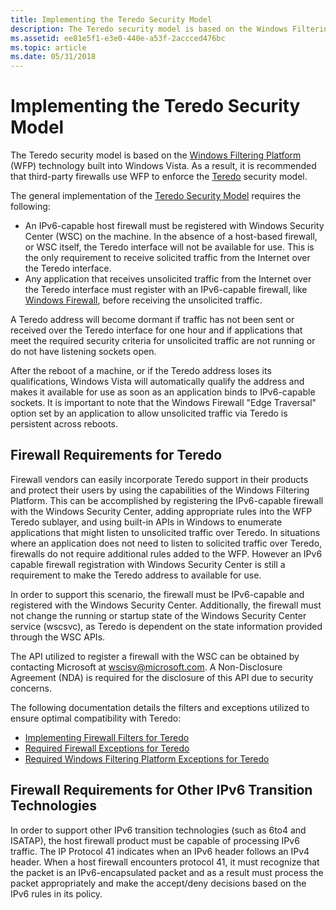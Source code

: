 ```yaml
---
title: Implementing the Teredo Security Model
description: The Teredo security model is based on the Windows Filtering Platform (WFP) technology built into Windows Vista. As a result, it is recommended that third-party firewalls use WFP to enforce the Teredo security model.
ms.assetid: ee81e5f1-e3e0-440e-a53f-2accced476bc
ms.topic: article
ms.date: 05/31/2018
---
```


# Implementing the Teredo Security Model

The Teredo security model is based on the [Windows Filtering Platform](https://docs.microsoft.com/windows/desktop/FWP/windows-filtering-platform-start-page) (WFP) technology built into Windows Vista. As a result, it is recommended that third-party firewalls use WFP to enforce the [Teredo](about-teredo.md) security model.

The general implementation of the [Teredo Security Model](the-teredo-security-model.md) requires the following:

-   An IPv6-capable host firewall must be registered with Windows Security Center (WSC) on the machine. In the absence of a host-based firewall, or WSC itself, the Teredo interface will not be available for use. This is the only requirement to receive solicited traffic from the Internet over the Teredo interface.
-   Any application that receives unsolicited traffic from the Internet over the Teredo interface must register with an IPv6-capable firewall, like [Windows Firewall](https://docs.microsoft.com/previous-versions/windows/desktop/ics/windows-firewall-start-page), before receiving the unsolicited traffic.

A Teredo address will become dormant if traffic has not been sent or received over the Teredo interface for one hour and if applications that meet the required security criteria for unsolicited traffic are not running or do not have listening sockets open.

After the reboot of a machine, or if the Teredo address loses its qualifications, Windows Vista will automatically qualify the address and makes it available for use as soon as an application binds to IPv6-capable sockets. It is important to note that the Windows Firewall "Edge Traversal" option set by an application to allow unsolicited traffic via Teredo is persistent across reboots.

## Firewall Requirements for Teredo

Firewall vendors can easily incorporate Teredo support in their products and protect their users by using the capabilities of the Windows Filtering Platform. This can be accomplished by registering the IPv6-capable firewall with the Windows Security Center, adding appropriate rules into the WFP Teredo sublayer, and using built-in APIs in Windows to enumerate applications that might listen to unsolicited traffic over Teredo. In situations where an application does not need to listen to solicited traffic over Teredo, firewalls do not require additional rules added to the WFP. However an IPv6 capable firewall registration with Windows Security Center is still a requirement to make the Teredo address to available for use.

In order to support this scenario, the firewall must be IPv6-capable and registered with the Windows Security Center. Additionally, the firewall must not change the running or startup state of the Windows Security Center service (wscsvc), as Teredo is dependent on the state information provided through the WSC APIs.

The API utilized to register a firewall with the WSC can be obtained by contacting Microsoft at wscisv@microsoft.com. A Non-Disclosure Agreement (NDA) is required for the disclosure of this API due to security concerns.

The following documentation details the filters and exceptions utilized to ensure optimal compatibility with Teredo:

-   [Implementing Firewall Filters for Teredo](implementing-firewall-filters-for-teredo.md)
-   [Required Firewall Exceptions for Teredo](required-firewall-exceptions-for-teredo.md)
-   [Required Windows Filtering Platform Exceptions for Teredo](required-windows-filtering-platform-exceptions-for-teredo.md)

## Firewall Requirements for Other IPv6 Transition Technologies

In order to support other IPv6 transition technologies (such as 6to4 and ISATAP), the host firewall product must be capable of processing IPv6 traffic. The IP Protocol 41 indicates when an IPv6 header follows an IPv4 header. When a host firewall encounters protocol 41, it must recognize that the packet is an IPv6-encapsulated packet and as a result must process the packet appropriately and make the accept/deny decisions based on the IPv6 rules in its policy.

 

 




